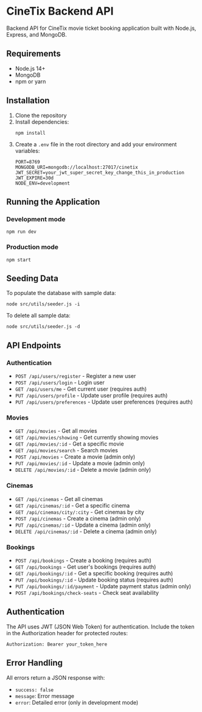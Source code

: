 # CineTix Backend API

Backend API for CineTix movie ticket booking application built with Node.js, Express, and MongoDB.

## Requirements

- Node.js 14+
- MongoDB
- npm or yarn

## Installation

1. Clone the repository
2. Install dependencies:
   ```
   npm install
   ```
3. Create a `.env` file in the root directory and add your environment variables:
   ```
   PORT=8769
   MONGODB_URI=mongodb://localhost:27017/cinetix
   JWT_SECRET=your_jwt_super_secret_key_change_this_in_production
   JWT_EXPIRE=30d
   NODE_ENV=development
   ```

## Running the Application

### Development mode
```
npm run dev
```

### Production mode
```
npm start
```

## Seeding Data

To populate the database with sample data:
```
node src/utils/seeder.js -i
```

To delete all sample data:
```
node src/utils/seeder.js -d
```

## API Endpoints

### Authentication
- `POST /api/users/register` - Register a new user
- `POST /api/users/login` - Login user
- `GET /api/users/me` - Get current user (requires auth)
- `PUT /api/users/profile` - Update user profile (requires auth)
- `PUT /api/users/preferences` - Update user preferences (requires auth)

### Movies
- `GET /api/movies` - Get all movies
- `GET /api/movies/showing` - Get currently showing movies
- `GET /api/movies/:id` - Get a specific movie
- `GET /api/movies/search` - Search movies
- `POST /api/movies` - Create a movie (admin only)
- `PUT /api/movies/:id` - Update a movie (admin only)
- `DELETE /api/movies/:id` - Delete a movie (admin only)

### Cinemas
- `GET /api/cinemas` - Get all cinemas
- `GET /api/cinemas/:id` - Get a specific cinema
- `GET /api/cinemas/city/:city` - Get cinemas by city
- `POST /api/cinemas` - Create a cinema (admin only)
- `PUT /api/cinemas/:id` - Update a cinema (admin only)
- `DELETE /api/cinemas/:id` - Delete a cinema (admin only)

### Bookings
- `POST /api/bookings` - Create a booking (requires auth)
- `GET /api/bookings` - Get user's bookings (requires auth)
- `GET /api/bookings/:id` - Get a specific booking (requires auth)
- `PUT /api/bookings/:id` - Update booking status (requires auth)
- `PUT /api/bookings/:id/payment` - Update payment status (admin only)
- `POST /api/bookings/check-seats` - Check seat availability

## Authentication

The API uses JWT (JSON Web Token) for authentication. Include the token in the Authorization header for protected routes:
```
Authorization: Bearer your_token_here
```

## Error Handling

All errors return a JSON response with:
- `success: false`
- `message`: Error message
- `error`: Detailed error (only in development mode) 